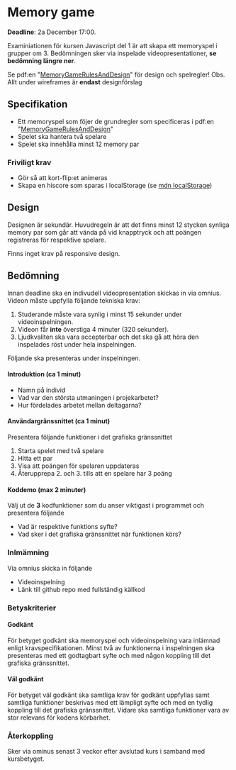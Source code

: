 # Memory game
**Deadline**: 2a December 17:00.

Examiniationen för kursen Javascript del 1 är att skapa ett memoryspel i grupper om 3. Bedömningen sker via inspelade videopresentationer, **se bedömning längre ner**.

Se pdf:en "[MemoryGameRulesAndDesign](MemoryGameRulesAndDesign.pdf)" för design och spelregler! Obs. Allt under wireframes är **endast** designförslag

## Specifikation

* Ett memoryspel som föjer de grundregler som specificeras i pdf:en "[MemoryGameRulesAndDesign](MemoryGameRulesAndDesign.pdf)"
* Spelet ska hantera två spelare
* Spelet ska innehålla minst 12 memory par

### Friviligt krav
* Gör så att kort-flip:et animeras
* Skapa en hiscore som sparas i localStorage (se [mdn localStorage](https://developer.mozilla.org/en-US/docs/Web/API/Window/localStorage))

## Design
Designen är sekundär. Huvudregeln är att det finns minst 12 stycken synliga memory par som går att vända på vid knapptryck och att poängen registreras för respektive spelare.

Finns inget krav på responsive design.

## Bedömning

Innan deadline ska en indivudell videopresentation skickas in via omnius. Videon måste uppfylla följande tekniska krav:
1. Studerande måste vara synlig i minst 15 sekunder under videoinspelningen.
2. Videon får **inte** överstiga 4 minuter (320 sekunder).
3. Ljudkvaliten ska vara accepterbar och det ska gå att höra den inspelades röst under hela inspelningen.
   
Följande ska presenteras under inspelningen.
#### Introduktion (ca 1 minut)
- Namn på individ
- Vad var den största utmaningen i projekarbetet?
- Hur fördelades arbetet mellan deltagarna?
  
#### Användargränssnittet (ca 1 minut)
Presentera följande funktioner i det grafiska gränssnittet
1. Starta spelet med två spelare
2. Hitta ett par
3. Visa att poängen för spelaren uppdateras
4. Återupprepa 2. och 3. tills att en spelare har 3 poäng

#### Koddemo (max 2 minuter)
Välj ut de **3** kodfunktioner som du anser viktigast i programmet och presentera följande
- Vad är respektive funktions syfte?
- Vad sker i det grafiska gränssnittet när funktionen körs?

### Inlmämning
Via omnius skicka in följande
- Videoinspelning
- Länk till github repo med fullständig källkod

### Betyskriterier

#### Godkänt
För betyget godkänt ska memoryspel och videoinspelning vara inlämnad enligt kravspecifikationen. Minst två av funktionerna i inspelningen ska presenteras med ett godtagbart syfte och med någon koppling till det grafiska gränssnittet.

#### Väl godkänt
För betyget väl godkänt ska samtliga krav för godkänt uppfyllas samt samtliga funktioner beskrivas med ett lämpligt syfte och med en tydlig koppling till det grafiska gränssnittet. Vidare ska samtliga funktioner vara av stor relevans för kodens körbarhet.


### Återkoppling

Sker via ominus senast 3 veckor efter avslutad kurs i samband med kursbetyget.

